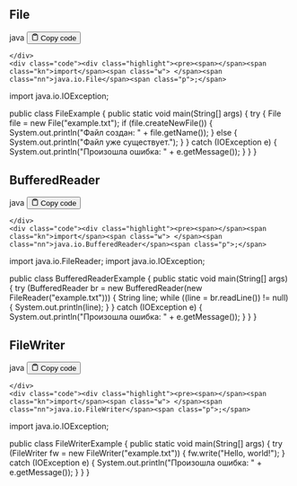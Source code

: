 <h2 id="File">File</h2>
<div class="code-element">
    <div class="lang-line">
        <text>java</text>
        <button class="copy-button"
        onclick="copyCode(this)">
    <svg stroke="currentColor"
         fill="none"
         stroke-width="2"
         viewBox="0 0 24 24"
         stroke-linecap="round"
         stroke-linejoin="round"
         class="h-4 w-4"
         height="1em"
         width="1em"
         xmlns="http://www.w3.org/2000/svg">
        <path d="M16 4h2a2 2 0 0 1 2 2v14a2 2 0 0 1-2 2H6a2 2 0 0 1-2-2V6a2 2 0 0 1 2-2h2"></path>
        <rect x="8" y="2" width="8" height="4" rx="1" ry="1"></rect>
    </svg>
    <text>Copy code</text>
</button>

    </div>
    <div class="code"><div class="highlight"><pre><span></span><span class="kn">import</span><span class="w"> </span><span class="nn">java.io.File</span><span class="p">;</span>
<span class="kn">import</span><span class="w"> </span><span class="nn">java.io.IOException</span><span class="p">;</span>

<span class="kd">public</span><span class="w"> </span><span class="kd">class</span> <span class="nc">FileExample</span><span class="w"> </span><span class="p">{</span>
<span class="w">    </span><span class="kd">public</span><span class="w"> </span><span class="kd">static</span><span class="w"> </span><span class="kt">void</span><span class="w"> </span><span class="nf">main</span><span class="p">(</span><span class="n">String</span><span class="o">[]</span><span class="w"> </span><span class="n">args</span><span class="p">)</span><span class="w"> </span><span class="p">{</span>
<span class="w">        </span><span class="k">try</span><span class="w"> </span><span class="p">{</span>
<span class="w">            </span><span class="n">File</span><span class="w"> </span><span class="n">file</span><span class="w"> </span><span class="o">=</span><span class="w"> </span><span class="k">new</span><span class="w"> </span><span class="n">File</span><span class="p">(</span><span class="s">&quot;example.txt&quot;</span><span class="p">);</span>
<span class="w">            </span><span class="k">if</span><span class="w"> </span><span class="p">(</span><span class="n">file</span><span class="p">.</span><span class="na">createNewFile</span><span class="p">())</span><span class="w"> </span><span class="p">{</span>
<span class="w">                </span><span class="n">System</span><span class="p">.</span><span class="na">out</span><span class="p">.</span><span class="na">println</span><span class="p">(</span><span class="s">&quot;Файл создан: &quot;</span><span class="w"> </span><span class="o">+</span><span class="w"> </span><span class="n">file</span><span class="p">.</span><span class="na">getName</span><span class="p">());</span>
<span class="w">            </span><span class="p">}</span><span class="w"> </span><span class="k">else</span><span class="w"> </span><span class="p">{</span>
<span class="w">                </span><span class="n">System</span><span class="p">.</span><span class="na">out</span><span class="p">.</span><span class="na">println</span><span class="p">(</span><span class="s">&quot;Файл уже существует.&quot;</span><span class="p">);</span>
<span class="w">            </span><span class="p">}</span>
<span class="w">        </span><span class="p">}</span><span class="w"> </span><span class="k">catch</span><span class="w"> </span><span class="p">(</span><span class="n">IOException</span><span class="w"> </span><span class="n">e</span><span class="p">)</span><span class="w"> </span><span class="p">{</span>
<span class="w">            </span><span class="n">System</span><span class="p">.</span><span class="na">out</span><span class="p">.</span><span class="na">println</span><span class="p">(</span><span class="s">&quot;Произошла ошибка: &quot;</span><span class="w"> </span><span class="o">+</span><span class="w"> </span><span class="n">e</span><span class="p">.</span><span class="na">getMessage</span><span class="p">());</span>
<span class="w">        </span><span class="p">}</span>
<span class="w">    </span><span class="p">}</span>
<span class="p">}</span>
</pre></div></div>
</div>

<h2 id="BufferedReader">BufferedReader</h2>
<div class="code-element">
    <div class="lang-line">
        <text>java</text>
        <button class="copy-button"
        onclick="copyCode(this)">
    <svg stroke="currentColor"
         fill="none"
         stroke-width="2"
         viewBox="0 0 24 24"
         stroke-linecap="round"
         stroke-linejoin="round"
         class="h-4 w-4"
         height="1em"
         width="1em"
         xmlns="http://www.w3.org/2000/svg">
        <path d="M16 4h2a2 2 0 0 1 2 2v14a2 2 0 0 1-2 2H6a2 2 0 0 1-2-2V6a2 2 0 0 1 2-2h2"></path>
        <rect x="8" y="2" width="8" height="4" rx="1" ry="1"></rect>
    </svg>
    <text>Copy code</text>
</button>

    </div>
    <div class="code"><div class="highlight"><pre><span></span><span class="kn">import</span><span class="w"> </span><span class="nn">java.io.BufferedReader</span><span class="p">;</span>
<span class="kn">import</span><span class="w"> </span><span class="nn">java.io.FileReader</span><span class="p">;</span>
<span class="kn">import</span><span class="w"> </span><span class="nn">java.io.IOException</span><span class="p">;</span>

<span class="kd">public</span><span class="w"> </span><span class="kd">class</span> <span class="nc">BufferedReaderExample</span><span class="w"> </span><span class="p">{</span>
<span class="w">    </span><span class="kd">public</span><span class="w"> </span><span class="kd">static</span><span class="w"> </span><span class="kt">void</span><span class="w"> </span><span class="nf">main</span><span class="p">(</span><span class="n">String</span><span class="o">[]</span><span class="w"> </span><span class="n">args</span><span class="p">)</span><span class="w"> </span><span class="p">{</span>
<span class="w">        </span><span class="k">try</span><span class="w"> </span><span class="p">(</span><span class="n">BufferedReader</span><span class="w"> </span><span class="n">br</span><span class="w"> </span><span class="o">=</span><span class="w"> </span><span class="k">new</span><span class="w"> </span><span class="n">BufferedReader</span><span class="p">(</span><span class="k">new</span><span class="w"> </span><span class="n">FileReader</span><span class="p">(</span><span class="s">&quot;example.txt&quot;</span><span class="p">)))</span><span class="w"> </span><span class="p">{</span>
<span class="w">            </span><span class="n">String</span><span class="w"> </span><span class="n">line</span><span class="p">;</span>
<span class="w">            </span><span class="k">while</span><span class="w"> </span><span class="p">((</span><span class="n">line</span><span class="w"> </span><span class="o">=</span><span class="w"> </span><span class="n">br</span><span class="p">.</span><span class="na">readLine</span><span class="p">())</span><span class="w"> </span><span class="o">!=</span><span class="w"> </span><span class="kc">null</span><span class="p">)</span><span class="w"> </span><span class="p">{</span>
<span class="w">                </span><span class="n">System</span><span class="p">.</span><span class="na">out</span><span class="p">.</span><span class="na">println</span><span class="p">(</span><span class="n">line</span><span class="p">);</span>
<span class="w">            </span><span class="p">}</span>
<span class="w">        </span><span class="p">}</span><span class="w"> </span><span class="k">catch</span><span class="w"> </span><span class="p">(</span><span class="n">IOException</span><span class="w"> </span><span class="n">e</span><span class="p">)</span><span class="w"> </span><span class="p">{</span>
<span class="w">            </span><span class="n">System</span><span class="p">.</span><span class="na">out</span><span class="p">.</span><span class="na">println</span><span class="p">(</span><span class="s">&quot;Произошла ошибка: &quot;</span><span class="w"> </span><span class="o">+</span><span class="w"> </span><span class="n">e</span><span class="p">.</span><span class="na">getMessage</span><span class="p">());</span>
<span class="w">        </span><span class="p">}</span>
<span class="w">    </span><span class="p">}</span>
<span class="p">}</span>
</pre></div></div>
</div>

<h2 id="FileWriter">FileWriter</h2>
<div class="code-element">
    <div class="lang-line">
        <text>java</text>
        <button class="copy-button"
        onclick="copyCode(this)">
    <svg stroke="currentColor"
         fill="none"
         stroke-width="2"
         viewBox="0 0 24 24"
         stroke-linecap="round"
         stroke-linejoin="round"
         class="h-4 w-4"
         height="1em"
         width="1em"
         xmlns="http://www.w3.org/2000/svg">
        <path d="M16 4h2a2 2 0 0 1 2 2v14a2 2 0 0 1-2 2H6a2 2 0 0 1-2-2V6a2 2 0 0 1 2-2h2"></path>
        <rect x="8" y="2" width="8" height="4" rx="1" ry="1"></rect>
    </svg>
    <text>Copy code</text>
</button>

    </div>
    <div class="code"><div class="highlight"><pre><span></span><span class="kn">import</span><span class="w"> </span><span class="nn">java.io.FileWriter</span><span class="p">;</span>
<span class="kn">import</span><span class="w"> </span><span class="nn">java.io.IOException</span><span class="p">;</span>

<span class="kd">public</span><span class="w"> </span><span class="kd">class</span> <span class="nc">FileWriterExample</span><span class="w"> </span><span class="p">{</span>
<span class="w">    </span><span class="kd">public</span><span class="w"> </span><span class="kd">static</span><span class="w"> </span><span class="kt">void</span><span class="w"> </span><span class="nf">main</span><span class="p">(</span><span class="n">String</span><span class="o">[]</span><span class="w"> </span><span class="n">args</span><span class="p">)</span><span class="w"> </span><span class="p">{</span>
<span class="w">        </span><span class="k">try</span><span class="w"> </span><span class="p">(</span><span class="n">FileWriter</span><span class="w"> </span><span class="n">fw</span><span class="w"> </span><span class="o">=</span><span class="w"> </span><span class="k">new</span><span class="w"> </span><span class="n">FileWriter</span><span class="p">(</span><span class="s">&quot;example.txt&quot;</span><span class="p">))</span><span class="w"> </span><span class="p">{</span>
<span class="w">            </span><span class="n">fw</span><span class="p">.</span><span class="na">write</span><span class="p">(</span><span class="s">&quot;Hello, world!&quot;</span><span class="p">);</span>
<span class="w">        </span><span class="p">}</span><span class="w"> </span><span class="k">catch</span><span class="w"> </span><span class="p">(</span><span class="n">IOException</span><span class="w"> </span><span class="n">e</span><span class="p">)</span><span class="w"> </span><span class="p">{</span>
<span class="w">            </span><span class="n">System</span><span class="p">.</span><span class="na">out</span><span class="p">.</span><span class="na">println</span><span class="p">(</span><span class="s">&quot;Произошла ошибка: &quot;</span><span class="w"> </span><span class="o">+</span><span class="w"> </span><span class="n">e</span><span class="p">.</span><span class="na">getMessage</span><span class="p">());</span>
<span class="w">        </span><span class="p">}</span>
<span class="w">    </span><span class="p">}</span>
<span class="p">}</span>
</pre></div></div>
</div>